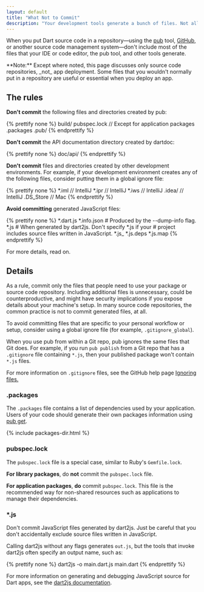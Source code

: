 ```yaml
---
layout: default
title: "What Not to Commit"
description: "Your development tools generate a bunch of files. Not all of them should be committed."
---
```


When you put Dart source code in a repository—using the
[pub](/tools/pub) tool, [GitHub,](https://github.com/)
or another source code management system—don't include most of the files
that your IDE or code editor, the pub tool, and other tools generate.

<aside class="alert alert-info" markdown="1">
**Note:**
Except where noted, this page discusses only source code repositories,
_not_ app deployment.
Some files that you wouldn't normally put in a repository
are useful or essential when you deploy an app.
</aside>

## The rules

**Don't commit** the following files and directories
created by pub:

{% prettify none %}
build/
pubspec.lock  // Except for application packages
.packages
.pub/
{% endprettify %}

**Don't commit** the API documentation directory created by dartdoc:

{% prettify none %}
doc/api/
{% endprettify %}

**Don't commit** files and directories
created by other development environments.
For example, if your development environment creates
any of the following files,
consider putting them in a global ignore file:

{% prettify none %}
*.iml         // IntelliJ
*.ipr         // IntelliJ
*.iws         // IntelliJ
.idea/        // IntelliJ
.DS_Store     // Mac
{% endprettify %}

**Avoid committing** generated JavaScript files:

{% prettify none %}
*.dart.js
*.info.json      # Produced by the --dump-info flag.
*.js             # When generated by dart2js. Don't specify *.js if your
                 # project includes source files written in JavaScript.
*.js_
*.js.deps
*.js.map
{% endprettify %}

For more details, read on.

## Details

As a rule, commit only the files that people need
to use your package or source code repository.
Including additional files is unnecessary,
could be counterproductive,
and might have security implications
if you expose details about your machine's setup.
In many source code repositories,
the common practice is not to commit generated files, at all.

To avoid committing files that are
specific to your personal workflow or setup,
consider using a global ignore file
(for example, `.gitignore_global`).

When you use pub from within a Git repo,
pub ignores the same files that Git does.
For example, if you run `pub publish` from a Git repo
that has a `.gitignore` file containing `*.js`,
then your published package won't contain `*.js` files.

For more information on `.gitignore` files,
see the GitHub help page
[Ignoring files.](https://help.github.com/articles/ignoring-files)


### .packages

The `.packages` file contains a list of dependencies used by your application.
Users of your code should generate their own packages information
using [pub get](/tools/pub/get-started#installing-packages).

{% include packages-dir.html %}

### pubspec.lock

The `pubspec.lock` file is a special case,
similar to Ruby's `Gemfile.lock`.

**For library packages**, do **not** commit the `pubspec.lock` file.

**For application packages**, **do** commit `pubspec.lock`.
This file is the recommended way for non-shared resources
such as applications to manage their dependencies.

### *.js

Don't commit JavaScript files generated by dart2js. Just be careful
that you don't accidentally exclude source files written in JavaScript.

Calling dart2js without any flags generates `out.js`, but the
tools that invoke dart2js often specify an output name, such as:

{% prettify none  %}
dart2js -o main.dart.js main.dart
{% endprettify %}

For more information on generating and debugging
JavaScript source for Dart apps, see the
[dart2js documentation]({{site.webdev}}/tools/dart2js).
